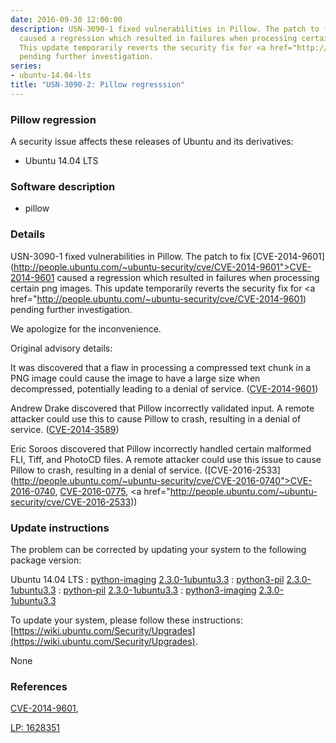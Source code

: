 ```yaml
---
date: 2016-09-30 12:00:00
description: USN-3090-1 fixed vulnerabilities in Pillow. The patch to fix [CVE-2014-9601](http://people.ubuntu.com/~ubuntu-security/cve/CVE-2014-9601">CVE-2014-9601</a>
  caused a regression which resulted in failures when processing certain png images.
  This update temporarily reverts the security fix for <a href="http://people.ubuntu.com/~ubuntu-security/cve/CVE-2014-9601)
  pending further investigation.
series:
- ubuntu-14.04-lts
title: "USN-3090-2: Pillow regresssion"
---
```


### Pillow regression

A security issue affects these releases of Ubuntu and its derivatives:

* Ubuntu 14.04 LTS

### Software description

* pillow 

### Details

USN-3090-1 fixed vulnerabilities in Pillow. The patch to fix [CVE-2014-9601](http://people.ubuntu.com/~ubuntu-security/cve/CVE-2014-9601">CVE-2014-9601</a> caused a regression which resulted in failures when processing certain png images. This update temporarily reverts the security fix for <a href="http://people.ubuntu.com/~ubuntu-security/cve/CVE-2014-9601) pending further investigation.

We apologize for the inconvenience.

Original advisory details:

It was discovered that a flaw in processing a compressed text chunk in a PNG image could cause the image to have a large size when decompressed, potentially leading to a denial of service. ([CVE-2014-9601](http://people.ubuntu.com/~ubuntu-security/cve/CVE-2014-9601))

Andrew Drake discovered that Pillow incorrectly validated input. A remote attacker could use this to cause Pillow to crash, resulting in a denial of service. ([CVE-2014-3589](http://people.ubuntu.com/~ubuntu-security/cve/CVE-2014-3589))

Eric Soroos discovered that Pillow incorrectly handled certain malformed FLI, Tiff, and PhotoCD files. A remote attacker could use this issue to cause Pillow to crash, resulting in a denial of service. ([CVE-2016-2533](http://people.ubuntu.com/~ubuntu-security/cve/CVE-2016-0740">CVE-2016-0740</a>, <a href="http://people.ubuntu.com/~ubuntu-security/cve/CVE-2016-0775">CVE-2016-0775</a>, <a href="http://people.ubuntu.com/~ubuntu-security/cve/CVE-2016-2533)) 

### Update instructions

The problem can be corrected by updating your system to the following package version:

Ubuntu 14.04 LTS
 : [python-imaging](https://launchpad.net/ubuntu/+source/pillow) <span> [2.3.0-1ubuntu3.3](https://launchpad.net/ubuntu/+source/pillow/2.3.0-1ubuntu3.3) </span> 
 : [python3-pil](https://launchpad.net/ubuntu/+source/pillow) <span> [2.3.0-1ubuntu3.3](https://launchpad.net/ubuntu/+source/pillow/2.3.0-1ubuntu3.3) </span> 
 : [python-pil](https://launchpad.net/ubuntu/+source/pillow) <span> [2.3.0-1ubuntu3.3](https://launchpad.net/ubuntu/+source/pillow/2.3.0-1ubuntu3.3) </span> 
 : [python3-imaging](https://launchpad.net/ubuntu/+source/pillow) <span> [2.3.0-1ubuntu3.3](https://launchpad.net/ubuntu/+source/pillow/2.3.0-1ubuntu3.3) </span> 

To update your system, please follow these instructions: [https://wiki.ubuntu.com/Security/Upgrades](https://wiki.ubuntu.com/Security/Upgrades).

None

### References

 [CVE-2014-9601](http://people.ubuntu.com/~ubuntu-security/cve/CVE-2014-9601), 

 [LP: 1628351](https://launchpad.net/bugs/1628351)
